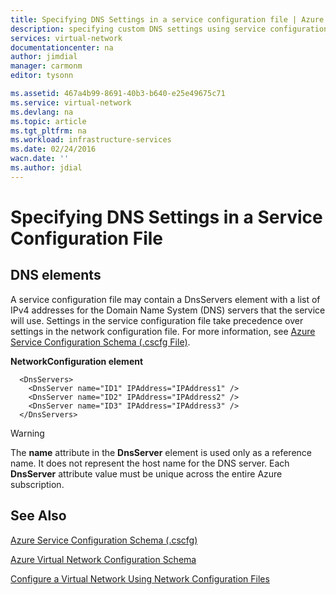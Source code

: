 ```yaml
---
title: Specifying DNS Settings in a service configuration file | Azure
description: specifying custom DNS settings using service configuration file for virtual network
services: virtual-network
documentationcenter: na
author: jimdial
manager: carmonm
editor: tysonn

ms.assetid: 467a4b99-8691-40b3-b640-e25e49675c71
ms.service: virtual-network
ms.devlang: na
ms.topic: article
ms.tgt_pltfrm: na
ms.workload: infrastructure-services
ms.date: 02/24/2016
wacn.date: ''
ms.author: jdial
---
```


# Specifying DNS Settings in a Service Configuration File
## DNS elements
A service configuration file may contain a DnsServers element with a list of IPv4 addresses for the Domain Name System (DNS) servers that the service will use. Settings in the service configuration file take precedence over settings in the network configuration file. For more information, see [Azure Service Configuration Schema (.cscfg File)](https://msdn.microsoft.com/zh-cn/library/azure/ee758710.aspx).

**NetworkConfiguration element**

      <DnsServers>
        <DnsServer name="ID1" IPAddress="IPAddress1" />
        <DnsServer name="ID2" IPAddress="IPAddress2" />
        <DnsServer name="ID3" IPAddress="IPAddress3" />
      </DnsServers>

> [!WARNING]
> The **name** attribute in the **DnsServer** element is used only as a reference name. It does not represent the host name for the DNS server. Each **DnsServer** attribute value must be unique across the entire Azure subscription.
> 
> 

## See Also
[Azure Service Configuration Schema (.cscfg)](https://msdn.microsoft.com/zh-cn/library/azure/ee758710)

[Azure Virtual Network Configuration Schema](https://msdn.microsoft.com/zh-cn/library/azure/jj157100)

[Configure a Virtual Network Using Network Configuration Files](virtual-networks-create-vnet-classic-portal.md)